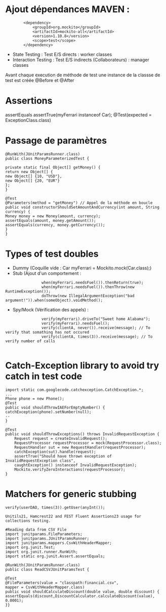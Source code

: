 # Ajout dépendances MAVEN :
```
		<dependency>
			<groupId>org.mockito</groupId>
			<artifactId>mockito-all</artifactId>
			<version>1.10.8</version>
			<scope>test</scope>
		</dependency>
```
- State Testing : Test E/S directs : worker classes
- Interaction Testing : Test E/S indirects (Collaborateurs) : manager classes

Avant chaque execution de méthode de test une instance de la classse de test est créée
@Before et @After

# Assertions
assertEquals
assertTrue(myFerrari instanceof Car);
@Test(expected = ExceptionClass.class)

# Passage de paramètres
```
@RunWith(JUnitParamsRunner.class)
public class MoneyParameterizedTest {

private static final Object[] getMoney() {
return new Object[] {
new Object[] {10, "USD"},
new Object[] {20, "EUR"}
};
}

@Test
@Parameters(method = "getMoney") // Appel de la méthode en boucle
public void constructorShouldSetAmountAndCurrency(int amount, String currency) {
Money money = new Money(amount, currency);
assertEquals(amount, money.getAmount());
assertEquals(currency, money.getCurrency());
}
}
```

# Types of test doubles
- Dummy (Coquille vide : Car myFerrari = Mockito.mock(Car.class);)
- Stub (Ajout d'un comportement : 
```
				when(myFerrari.needsFuel()).thenReturn(true);
				when(myFerrari.needsFuel()).thenThrow(new RuntimeException());
				doThrow(new IllegalArgumentException("bad argument!")).when(someObject).voidMethod();
```
- Spy/Mock (Vérification des appels) :
```
				verify(myFerrari).driveTo("Sweet home Alabama");
				verify(myFerrari).needsFuel();
				verify(clientA, never()).receive(message); // To verify that somathing has not occured
				verify(clientA, times(3)).receive(message); // To verify number of calls
				
```				
# Catch-Exception library to avoid try catch in test code

```
import static com.googlecode.catchexception.CatchException.*;
...
Phone phone = new Phone();
@Test
public void shouldThrowIAEForEmptyNumber() {
catchException(phone).setNumber(null);
--
}

@Test
public void shouldThrowExceptions() throws InvalidRequestException {
	Request request = createInvalidRequest();
	RequestProcessor requestProcessor = mock(RequestProcessor.class);
	RequestHandler sut = new RequestHandler(requestProcessor);
	catchException(sut).handle(request);
	assertTrue("Should have thrown exception of InvalidRequestException class",
	caughtException() instanceof InvalidRequestException);
	Mockito.verifyZeroInteractions(requestProcessor);
}
```

# Matchers for generic stubbing
```
verify(userDAO, times(3)).getUser(anyInt());

Unitils21, Hamcrest22 and FEST Fluent Assertions23 usage for collections testing.

#Reading data from CSV File
import junitparams.FileParameters;
import junitparams.JUnitParamsRunner;
import junitparams.mappers.CsvWithHeaderMapper;
import org.junit.Test;
import org.junit.runner.RunWith;
import static org.junit.Assert.assertEquals;

@RunWith(JUnitParamsRunner.class)
public class ReadCSVJUnitParamsTest {

@Test
@FileParameters(value = "classpath:financial.csv",
mapper = CsvWithHeaderMapper.class)
public void shouldCalculateDiscount(double value, double discount) {
assertEquals(discount,DiscountCalculator.calculateDiscount(value), 0.0001);
}}
```
